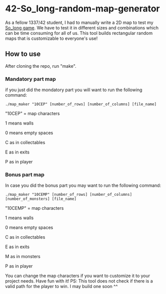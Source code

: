 # 42-So_long-random-map-generator

As a fellow 1337/42 student, I had to manually write a 2D map to test my [So_long game]([url](https://github.com/ELmounikor/Ninja-Froggy-s-Treasure-Hunt)). 
We have to test it in different sizes and combinations which can be time consuming for all of us. 
This tool builds rectangular random maps that is customizable to everyone's use!

## How to use

After cloning the repo, run "make".

### Mandatory part map

if you just did the mondatory part you will want to run the following command:

    ./map_maker "10CEP" [number_of_rows] [number_of_columns] [file_name]

"10CEP" = map characters

1 means walls 
    
0 means empty spaces
    
C as in collectables
    
E as in exits
    
P as in player

### Bonus part map

In case you did the bonus part you may want to run  the following command:

    ./map_maker "10CEMP" [number_of_rows] [number_of_columns] [number_of_monsters] [file_name]

"10CEMP" = map characters

1 means walls 
    
0 means empty spaces
    
C as in collectables
    
E as in exits
    
M as in monsters
    
P as in player
    
You can change the map characters if you want to customize it to your project needs. Have fun with it!
PS: This tool does not check if there is a valid path for the player to win. I may build one soon ^^

